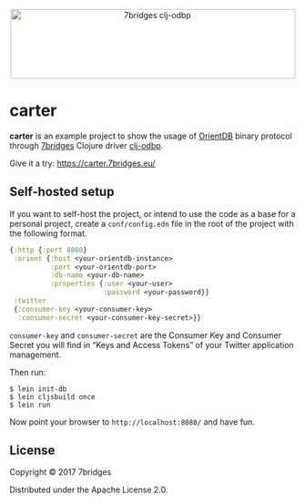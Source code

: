 <p align="center">
<a href="https://7bridges.eu" title="7bridges.eu s.r.l.">
<img src="https://7bridges.eu/img/logo-inline.png" alt="7bridges clj-odbp"
width="500px" height="122px"/></a>
</p>

# carter

**carter** is an example project to show the usage of
[OrientDB](http://orientdb.com/orientdb/) binary protocol through
[7bridges](https://7bridges.eu) Clojure driver
[clj-odbp](https://github.com/7bridges-eu/clj-odbp).

Give it a try: https://carter.7bridges.eu/

## Self-hosted setup

If you want to self-host the project, or intend to use the code as a base for a
personal project, create a `conf/config.edn` file in the root of the project
with the following format.

``` clojure
{:http {:port 8080}
 :orient {:host <your-orientdb-instance>
          :port <your-orientdb-port>
          :db-name <your-db-name>
          :properties {:user <your-user>
                       :password <your-password}}
 :twitter
 {:consumer-key <your-consumer-key>
  :consumer-secret <your-consumer-key-secret>}}
```

`consumer-key` and `consumer-secret` are the Consumer Key and Consumer Secret
you will find in “Keys and Access Tokens” of your Twitter application
management.

Then run:

``` shell
$ lein init-db
$ lein cljsbuild once
$ lein run
```

Now point your browser to `http://localhost:8080/` and have fun.

## License

Copyright © 2017 7bridges

Distributed under the Apache License 2.0.
